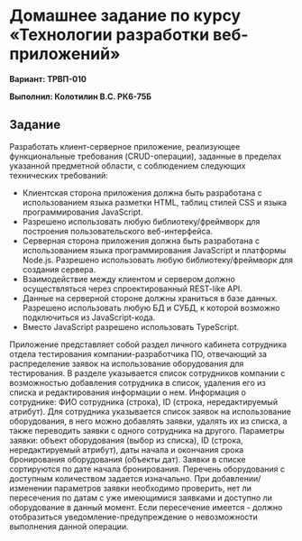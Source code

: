 # Домашнее задание по курсу «Технологии разработки веб-приложений»

**Вариант: ТРВП-010**

**Выполнил: Колотилин В.С. РК6-75Б**

## Задание

Разработать клиент-серверное приложение, реализующее функциональные требования (CRUD-операции), заданные в пределах
указанной предметной области, с соблюдением следующих технических требований:

- Клиентская сторона приложения должна быть разработана с использованием языка разметки HTML, таблиц стилей CSS и языка
  программирования JavaScript.
- Разрешено использовать любую библиотеку/фреймворк для построения пользовательского веб-интерфейса.
- Серверная сторона приложения должна быть разработана с использованием языка программирования JavaScript и платформы
  Node.js. Разрешено использовать любую библиотеку/фреймворк для создания сервера.
- Взаимодействие между клиентом и сервером должно осуществляться через спроектированный REST-like API.
- Данные на серверной стороне должны храниться в базе данных. Разрешено использовать любую БД и СУБД, к которой возможно
  подключиться из JavaScript-кода.
- Вместо JavaScript разрешено использовать TypeScript.

Приложение представляет собой раздел личного кабинета сотрудника отдела
тестирования компании-разработчика ПО, отвечающий за распределение заявок на
использование оборудования для тестирования. В разделе указывается список
сотрудников компании с возможностью добавления сотрудника в список, удаления его
из списка и редактирования информации о нем. Информация о сотруднике: ФИО
сотрудника (строка), ID (строка, нередактируемый атрибут). Для сотрудника указывается
список заявок на использование оборудования, в него можно добавлять заявки, удалять
их из списка, а также переводить заявки с одного сотрудника на другого. Параметры
заявки: объект оборудования (выбор из списка), ID (строка, нередактируемый атрибут),
даты начала и окончания срока бронирования оборудования (объекты дат). Заявки в
списке сортируются по дате начала бронирования. Перечень оборудования с доступным
количеством задается изначально. При добавлении/изменении параметров заявки
необходимо проверить, нет ли пересечения по датам с уже имеющимися заявками и
доступно ли оборудование в данный момент. Если пересечение имеется - должно
отобразиться уведомление-предупреждение о невозможности выполнения данной
операции.